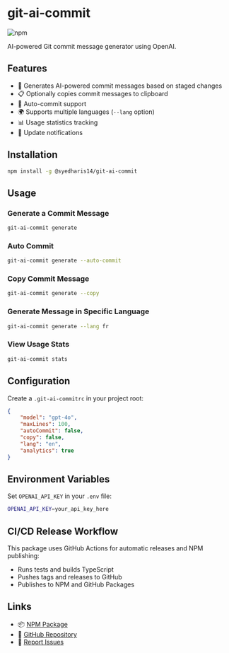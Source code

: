 # git-ai-commit

![npm](https://img.shields.io/npm/v/@syedharis14/git-ai-commit?color=blue)

AI-powered Git commit message generator using OpenAI.

## Features

-   🚀 Generates AI-powered commit messages based on staged changes
-   📋 Optionally copies commit messages to clipboard
-   🔄 Auto-commit support
-   🌍 Supports multiple languages (`--lang` option)
-   📊 Usage statistics tracking
-   🔄 Update notifications

## Installation

```sh
npm install -g @syedharis14/git-ai-commit
```

## Usage

### Generate a Commit Message

```sh
git-ai-commit generate
```

### Auto Commit

```sh
git-ai-commit generate --auto-commit
```

### Copy Commit Message

```sh
git-ai-commit generate --copy
```

### Generate Message in Specific Language

```sh
git-ai-commit generate --lang fr
```

### View Usage Stats

```sh
git-ai-commit stats
```

## Configuration

Create a `.git-ai-commitrc` in your project root:

```json
{
    "model": "gpt-4o",
    "maxLines": 100,
    "autoCommit": false,
    "copy": false,
    "lang": "en",
    "analytics": true
}
```

## Environment Variables

Set `OPENAI_API_KEY` in your `.env` file:

```sh
OPENAI_API_KEY=your_api_key_here
```

## CI/CD Release Workflow

This package uses GitHub Actions for automatic releases and NPM publishing:

-   Runs tests and builds TypeScript
-   Pushes tags and releases to GitHub
-   Publishes to NPM and GitHub Packages

## Links

-   📦 [NPM Package](https://www.npmjs.com/package/@syedharis14/git-ai-commit)
-   📂 [GitHub Repository](https://github.com/syedharis14/git-ai-commit)
-   🐛 [Report Issues](https://github.com/syedharis14/git-ai-commit/issues)
